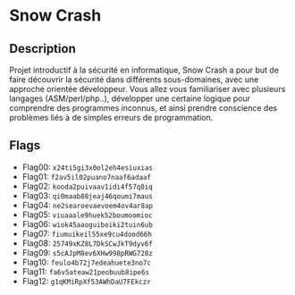 # Snow Crash

## Description
Projet introductif à la sécurité en informatique, Snow Crash a pour but de faire découvrir la sécurité dans différents sous-domaines, avec une approche orientée développeur. Vous allez vous familiariser avec plusieurs langages (ASM/perl/php..), développer une certaine logique pour comprendre des programmes inconnus, et ainsi prendre conscience des problèmes liés à de simples erreurs de programmation.

## Flags
- Flag00: `x24ti5gi3x0ol2eh4esiuxias`
- Flag01: `f2av5il02puano7naaf6adaaf`
- Flag02: `kooda2puivaav1idi4f57q8iq`
- Flag03: `qi0maab88jeaj46qoumi7maus`
- Flag04: `ne2searoevaevoem4ov4ar8ap`
- Flag05: `viuaaale9huek52boumoomioc`
- Flag06: `wiok45aaoguiboiki2tuin6ub`
- Flag07: `fiumuikeil55xe9cu4dood66h`
- Flag08: `25749xKZ8L7DkSCwJkT9dyv6f`
- Flag09: `s5cAJpM8ev6XHw998pRWG728z`
- Flag10: `feulo4b72j7edeahuete3no7c`
- Flag11: `fa6v5ateaw21peobuub8ipe6s`
- Flag12: `g1qKMiRpXf53AWhDaU7FEkczr`
